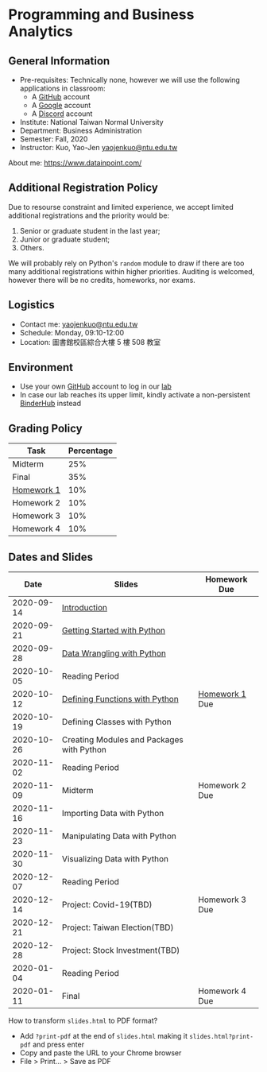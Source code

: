 # Programming and Business Analytics

## General Information

- Pre-requisites: Technically none, however we will use the following applications in classroom:
    - A [GitHub](https://github.com/) account
    - A [Google](https://www.google.com/) account
    - A [Discord](https://discord.com/) account
- Institute: National Taiwan Normal University
- Department: Business Administration
- Semester: Fall, 2020
- Instructor: Kuo, Yao-Jen <yaojenkuo@ntu.edu.tw>

About me: <https://www.datainpoint.com/>

## Additional Registration Policy

Due to resourse constraint and limited experience, we accept limited additional registrations and the priority would be:

1. Senior or graduate student in the last year;
2. Junior or graduate student;
3. Others.

We will probably rely on Python's `random` module to draw if there are too many additional registrations within higher priorities. Auditing is welcomed, however there will be no credits, homeworks, nor exams.

## Logistics

- Contact me: <yaojenkuo@ntu.edu.tw>
- Schedule: Monday, 09:10-12:00
- Location: 圖書館校區綜合大樓 5 樓 508 教室

## Environment

- Use your own [GitHub](https://github.com/) account to log in our [lab](https://lab.datainpoint.com)
- In case our lab reaches its upper limit, kindly activate a non-persistent [BinderHub](https://mybinder.org/v2/gh/datainpoint/data-science-binder/data-science-python-3-8-5) instead

## Grading Policy

|Task|Percentage|
|----|----------|
|Midterm|25%|
|Final|35%|
|[Homework 1](https://lab.datainpoint.com/hub/user-redirect/git-pull?repo=https%3A%2F%2Fgithub.com%2Fdatainpoint%2Fexercise-getting-started-with-python&urlpath=tree%2Fexercise-getting-started-with-python%2Fexercises.ipynb&branch=master)|10%|
|Homework 2|10%|
|Homework 3|10%|
|Homework 4|10%|

## Dates and Slides

|Date|Slides|Homework Due|
|----|------|------------|
|2020-09-14|[Introduction](slides/00-introduction.slides.html)||
|2020-09-21|[Getting Started with Python](slides/01-getting-started-with-python.slides.html)||
|2020-09-28|[Data Wrangling with Python](slides/02-data-wrangling-with-python.slides.html)||
|2020-10-05|Reading Period||
|2020-10-12|[Defining Functions with Python](slides/03-defining-functions-with-python.slides.html)|[Homework 1](https://lab.datainpoint.com/hub/user-redirect/git-pull?repo=https%3A%2F%2Fgithub.com%2Fdatainpoint%2Fexercise-getting-started-with-python&urlpath=tree%2Fexercise-getting-started-with-python%2Fexercises.ipynb&branch=master) Due|
|2020-10-19|Defining Classes with Python||
|2020-10-26|Creating Modules and Packages with Python||
|2020-11-02|Reading Period||
|2020-11-09|Midterm|Homework 2 Due|
|2020-11-16|Importing Data with Python||
|2020-11-23|Manipulating Data with Python||
|2020-11-30|Visualizing Data with Python||
|2020-12-07|Reading Period||
|2020-12-14|Project: Covid-19(TBD)|Homework 3 Due|
|2020-12-21|Project: Taiwan Election(TBD)||
|2020-12-28|Project: Stock Investment(TBD)|
|2020-01-04|Reading Period||
|2020-01-11|Final|Homework 4 Due|

How to transform `slides.html` to PDF format?
- Add `?print-pdf` at the end of `slides.html` making it `slides.html?print-pdf` and press enter
- Copy and paste the URL to your Chrome browser
- File > Print... > Save as PDF